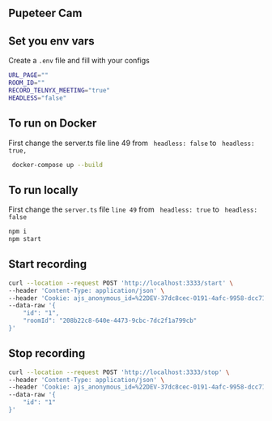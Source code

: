 ## Pupeteer Cam

## Set you env vars

Create a `.env` file and fill with your configs

```bash
URL_PAGE=""
ROOM_ID=""
RECORD_TELNYX_MEETING="true"
HEADLESS="false"

```

## To run on Docker

First change the server.ts file line 49 from ` headless: false` to ` headless: true,`

```bash
 docker-compose up --build
```

## To run locally

First change the `server.ts` file `line 49` from ` headless: true` to ` headless: false`

```bash
npm i 
npm start
```

## Start recording
```bash
curl --location --request POST 'http://localhost:3333/start' \
--header 'Content-Type: application/json' \
--header 'Cookie: ajs_anonymous_id=%22DEV-37dc8cec-0191-4afc-9958-dcc71fa5f764%22' \
--data-raw '{
    "id": "1",
    "roomId": "208b22c8-640e-4473-9cbc-7dc2f1a799cb"
}'
```

## Stop recording

```bash
curl --location --request POST 'http://localhost:3333/stop' \
--header 'Content-Type: application/json' \
--header 'Cookie: ajs_anonymous_id=%22DEV-37dc8cec-0191-4afc-9958-dcc71fa5f764%22' \
--data-raw '{
    "id": "1"
}'
```



